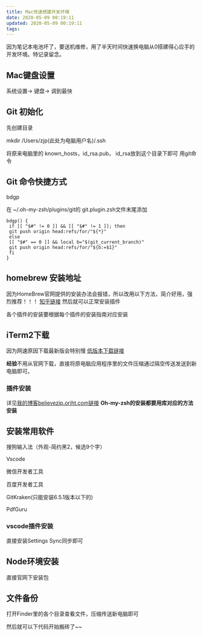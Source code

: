 ```yaml
---
title: Mac快速搭建开发环境
date: 2020-05-09 00:19:11
updated: 2020-05-09 00:19:11
tags:
---
```

因为笔记本电池坏了，要送机维修，用了半天时间快速换电脑从0搭建得心应手的开发环境。特记录留念。

## Mac键盘设置

系统设置-> 键盘-> 调到最快

## Git 初始化

先创建目录

mkdir /Users/zjp(此处为电脑用户名)/.ssh

将原来电脑里的 known_hosts，id_rsa.pub， id_rsa放到这个目录下即可 用git命令

<!-- more -->

## Git 命令快捷方式

bdgp

在 ~/.oh-my-zsh/plugins/git的 git.plugin.zsh文件末尾添加

```
bdgp() {
 if [[ "$#" != 0 ]] && [[ "$#" != 1 ]]; then
 git push origin head:refs/for/"${*}"
 else
 [[ "$#" == 0 ]] && local b="$(git_current_branch)"
 git push origin head:refs/for/"${b:=$1}"
 fi
}
```

## homebrew 安装地址

因为HomeBrew官网提供的安装办法会报错，所以改用以下方法，简介好用，强烈推荐！！！
[知乎链接](https://zhuanlan.zhihu.com/p/111014448)
然后就可以正常安装插件

各个插件的安装要根据每个插件的安装指南对应安装

## iTerm2下载

因为网速原因下载最新版会特别慢
[低版本下载链接](https://www.zhinin.com/wp-content/themes/2019_v0.1/down.php?id=25574)

**经验**不用从官网下载，直接将原电脑应用程序里的文件压缩通过隔空传送发送到新电脑即可。

### 插件安装

详见[我的博客believezjp.oriht.com链接](http://believezjp.oriht.com/posts/iTerm2%E5%AE%8C%E7%BE%8E%E7%9A%84%E7%BB%88%E7%AB%AF%E4%BD%93%E9%AA%8C/)
**Oh-my-zsh的安装都要用库对应的方法安装**

## 安装常用软件

搜狗输入法（外观-简约黑2，候选9个字）

Vscode

微信开发者工具

百度开发者工具

GitKraken(只能安装6.5.1版本以下的)

PdfGuru

### vscode插件安装

直接安装Settings Sync同步即可

## Node环境安装

直接官网下安装包

## 文件备份

打开Finder里的各个目录查看文件，压缩传送新电脑即可

然后就可以下代码开始搬砖了~~
